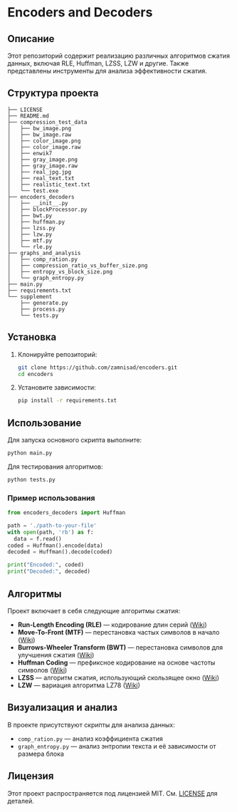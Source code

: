# Encoders and Decoders

## Описание

Этот репозиторий содержит реализацию различных алгоритмов сжатия данных, включая RLE, Huffman, LZSS, LZW и другие. Также представлены инструменты для анализа эффективности сжатия.

## Структура проекта

```
├── LICENSE
├── README.md
├── compression_test_data
│   ├── bw_image.png
│   ├── bw_image.raw
│   ├── color_image.png
│   ├── color_image.raw
│   ├── enwik7
│   ├── gray_image.png
│   ├── gray_image.raw
│   ├── real_jpg.jpg
│   ├── real_text.txt
│   ├── realistic_text.txt
│   └── test.exe
├── encoders_decoders
│   ├── __init__.py
│   ├── blockProcessor.py
│   ├── bwt.py
│   ├── huffman.py
│   ├── lzss.py
│   ├── lzw.py
│   ├── mtf.py
│   └── rle.py
├── graphs_and_analysis
│   ├── comp_ration.py
│   ├── compression_ratio_vs_buffer_size.png
│   ├── entropy_vs_block_size.png
│   └── graph_entropy.py
├── main.py
├── requirements.txt
└── supplement
    ├── generate.py
    ├── process.py
    └── tests.py
```

## Установка

1. Клонируйте репозиторий:

   ```bash
   git clone https://github.com/zamnisad/encoders.git
   cd encoders
   ```

2. Установите зависимости:

   ```bash
   pip install -r requirements.txt
   ```

## Использование

Для запуска основного скрипта выполните:

```bash
python main.py
```

Для тестирования алгоритмов:

```bash
python tests.py
```

### Пример использования

```python
from encoders_decoders import Huffman

path = './path-to-your-file'
with open(path, 'rb') as f:
  data = f.read()
coded = Huffman().encode(data)
decoded = Huffman().decode(coded)

print("Encoded:", coded)
print("Decoded:", decoded)
```

## Алгоритмы

Проект включает в себя следующие алгоритмы сжатия:

- **Run-Length Encoding (RLE)** — кодирование длин серий ([Wiki](https://en.wikipedia.org/wiki/Run-length_encoding))
- **Move-To-Front (MTF)** — перестановка частых символов в начало ([Wiki](https://en.wikipedia.org/wiki/Move-to-front_transform))
- **Burrows-Wheeler Transform (BWT)** — перестановка символов для улучшения сжатия ([Wiki](https://en.wikipedia.org/wiki/Burrows%E2%80%93Wheeler_transform))
- **Huffman Coding** — префиксное кодирование на основе частоты символов ([Wiki](https://en.wikipedia.org/wiki/Huffman_coding))
- **LZSS** — алгоритм сжатия, использующий скользящее окно ([Wiki](https://en.wikipedia.org/wiki/Lempel%E2%80%93Ziv%E2%80%93Storer%E2%80%93Szymanski))
- **LZW** — вариация алгоритма LZ78 ([Wiki](https://en.wikipedia.org/wiki/Lempel%E2%80%93Ziv%E2%80%93Welch))

## Визуализация и анализ

В проекте присутствуют скрипты для анализа данных:

- `comp_ration.py` — анализ коэффициента сжатия
- `graph_entropy.py` — анализ энтропии текста и её зависимости от размера блока

## Лицензия

Этот проект распространяется под лицензией MIT. См. [LICENSE](LICENSE) для деталей.